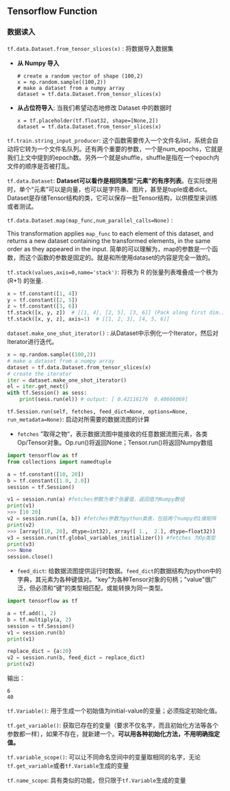 ## Tensorflow Function



### 数据读入

`tf.data.Dataset.from_tensor_slices(x)` :  将数据导入数据集

- **从 Numpy 导入**

  ```shell
  # create a random vector of shape (100,2)
  x = np.random.sample((100,2))
  # make a dataset from a numpy array
  dataset = tf.data.Dataset.from_tensor_slices(x)
  ```

- **从占位符导入**: 当我们希望动态地修改 Dataset 中的数据时

  ```shell
  x = tf.placeholder(tf.float32, shape=[None,2])
  dataset = tf.data.Dataset.from_tensor_slices(x)
  ```



`tf.train.string_input_producer`: 这个函数需要传入一个文件名list，系统会自动将它转为一个文件名队列。还有两个重要的参数，一个是num_epochs，它就是我们上文中提到的epoch数。另外一个就是shuffle，shuffle是指在一个epoch内文件的顺序是否被打乱。



`tf.data.Dataset`: **Dataset可以看作是相同类型“元素”的有序列表**。在实际使用时，单个“元素”可以是向量，也可以是字符串、图片，甚至是tuple或者dict。Dataset是存储Tensor结构的类，它可以保存一批Tensor结构，以供模型来训练或者测试。



`tf.data.Dataset.map(map_func,num_parallel_calls=None)` : 

This transformation applies `map_func` to each element of this dataset, and returns a new dataset containing the transformed elements, in the same order as they appeared in the input. 简单的可以理解为，map的参数是一个函数，而这个函数的参数是固定的。就是和所使用dataset的内容是完全一致的。



`tf.stack(values,axis=0,name='stack')`: 将秩为 R 的张量列表堆叠成一个秩为 (R+1) 的张量.

```python
x = tf.constant([1, 4])
y = tf.constant([2, 5])
z = tf.constant([3, 6])
tf.stack([x, y, z])  # [[1, 4], [2, 5], [3, 6]] (Pack along first dim.)
tf.stack([x, y, z], axis=1)  # [[1, 2, 3], [4, 5, 6]]
```



`dataset.make_one_shot_iterator()` : 从Dataset中示例化一个Iterator，然后对Iterator进行迭代。

```python
x = np.random.sample((100,2))
# make a dataset from a numpy array
dataset = tf.data.Dataset.from_tensor_slices(x)
# create the iterator
iter = dataset.make_one_shot_iterator()
el = iter.get_next()
with tf.Session() as sess:
    print(sess.run(el)) # output: [ 0.42116176  0.40666069]
```







`tf.Session.run(self, fetches, feed_dict=None, options=None, run_metadata=None)`:  启动对所需要的数据流图的计算

- `fetches` ”取得之物“，表示数据流图中能接收的任意数据流图元素，各类Op/Tensor对象。Op.run()将返回None；Tensor.run()将返回Numpy数组

```python
import tensorflow as tf
from collections import namedtuple

a = tf.constant([10, 20])
b = tf.constant([1.0, 2.0])
session = tf.Session()

v1 = session.run(a) #fetches参数为单个张量值，返回值为Numpy数组
print(v1)
>>> [10 20]
v2 = session.run([a, b]) #fetches参数为python类表，包括两个numpy的1维矩阵
print(v2)
>>> [array([10, 20], dtype=int32), array([ 1.,  2.], dtype=float32)]
v3 = session.run(tf.global_variables_initializer()) #fetches 为Op类型
print(v3)
>>> None
session.close()
```

- `feed_dict`: 给数据流图提供运行时数据。`feed_dict`的数据结构为python中的字典，其元素为各种键值对。"key"为各种Tensor对象的句柄；"value"很广泛，但必须和“键”的类型相匹配，或能转换为同一类型。

```python
import tensorflow as tf

a = tf.add(1, 2)
b = tf.multiply(a, 2)
session = tf.Session()
v1 = session.run(b)
print(v1)

replace_dict = {a:20}
v2 = session.run(b, feed_dict = replace_dict)
print(v2)
```

输出：

```shell
6
40
```





`tf.Variable()`: 用于生成一个初始值为initial-value的变量；必须指定初始化值。

`tf.get_variable()`: 获取已存在的变量（要求不仅名字，而且初始化方法等各个参数都一样），如果不存在，就新建一个。**可以用各种初始化方法，不用明确指定值。**

`tf.variable_scope()`: 可以让不同命名空间中的变量取相同的名字，无论`tf.get_variable`或者`tf.Variable`生成的变量

`tf.name_scope`: 具有类似的功能，但只限于`tf.Variable`生成的变量



 